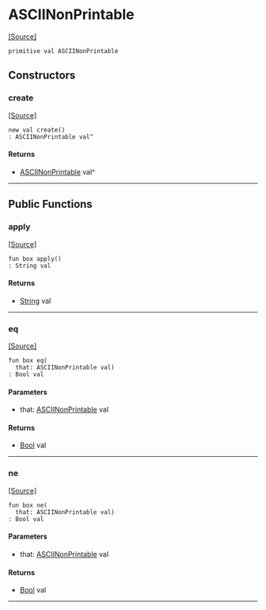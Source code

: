 # ASCIINonPrintable
<span class="source-link">[[Source]](src/ponycheck/ascii_range.md#L30)</span>
```pony
primitive val ASCIINonPrintable
```

## Constructors

### create
<span class="source-link">[[Source]](src/ponycheck/ascii_range.md#L30)</span>


```pony
new val create()
: ASCIINonPrintable val^
```

#### Returns

* [ASCIINonPrintable](ponycheck-ASCIINonPrintable.md) val^

---

## Public Functions

### apply
<span class="source-link">[[Source]](src/ponycheck/ascii_range.md#L31)</span>


```pony
fun box apply()
: String val
```

#### Returns

* [String](builtin-String.md) val

---

### eq
<span class="source-link">[[Source]](src/ponycheck/ascii_range.md#L31)</span>


```pony
fun box eq(
  that: ASCIINonPrintable val)
: Bool val
```
#### Parameters

*   that: [ASCIINonPrintable](ponycheck-ASCIINonPrintable.md) val

#### Returns

* [Bool](builtin-Bool.md) val

---

### ne
<span class="source-link">[[Source]](src/ponycheck/ascii_range.md#L31)</span>


```pony
fun box ne(
  that: ASCIINonPrintable val)
: Bool val
```
#### Parameters

*   that: [ASCIINonPrintable](ponycheck-ASCIINonPrintable.md) val

#### Returns

* [Bool](builtin-Bool.md) val

---


